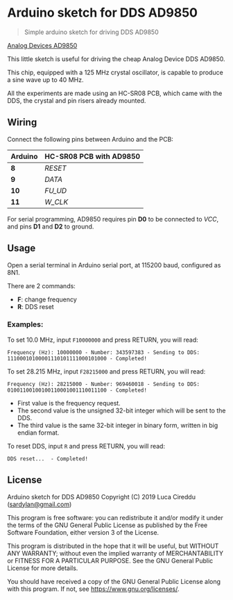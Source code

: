 # Arduino sketch for DDS AD9850

> Simple arduino sketch for driving DDS AD9850

[Analog Devices AD9850](https://www.analog.com/en/products/ad9850.html)

This little sketch is useful for driving the cheap Analog Device DDS AD9850.

This chip, equipped with a 125 MHz crystal oscillator, is capable to produce a sine wave up to 40 MHz.

All the experiments are made using an HC-SR08 PCB, which came with the DDS, the crystal and pin risers already mounted.

## Wiring

Connect the following pins between Arduino and the PCB:

Arduino | HC-SR08 PCB with AD9850
--------|------------------------
 **8**  | *RESET*
 **9**  | *DATA*
 **10** | *FU_UD*
 **11** | *W_CLK*

For serial programming, AD9850 requires pin **D0** to be connected to *VCC*, and pins **D1** and **D2** to ground.

## Usage

Open a serial terminal in Arduino serial port, at 115200 baud, configured as 8N1.

There are 2 commands:

- **F**: change frequency
- **R**: DDS reset

### Examples:

To set 10.0 MHz, input `F10000000` and press RETURN, you will read:

```
Frequency (Hz): 10000000 - Number: 343597383 - Sending to DDS: 11100010100001110101111000101000 - Completed!
```

To set 28.215 MHz, input `F28215000` and press RETURN, you will read:

```
Frequency (Hz): 28215000 - Number: 969460018 - Sending to DDS: 01001100100100110001001110011100 - Completed!
```

- First value is the frequency request.
- The second value is the unsigned 32-bit integer which will be sent to the DDS.
- The third value is the same 32-bit integer in binary form, written in big endian format.

To reset DDS, input `R` and press RETURN, you will read:

```
DDS reset...  - Completed!
```

## License

Arduino sketch for DDS AD9850
Copyright (C) 2019  Luca Cireddu (sardylan@gmail.com)

This program is free software: you can redistribute it and/or modify
it under the terms of the GNU General Public License as published by
the Free Software Foundation, either version 3 of the License.

This program is distributed in the hope that it will be useful,
but WITHOUT ANY WARRANTY; without even the implied warranty of
MERCHANTABILITY or FITNESS FOR A PARTICULAR PURPOSE.  See the
GNU General Public License for more details.

You should have received a copy of the GNU General Public License
along with this program.  If not, see <https://www.gnu.org/licenses/>.
